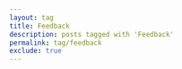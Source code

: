 ```yaml
---
layout: tag
title: Feedback
description: posts tagged with 'Feedback'
permalink: tag/feedback
exclude: true
---
```


